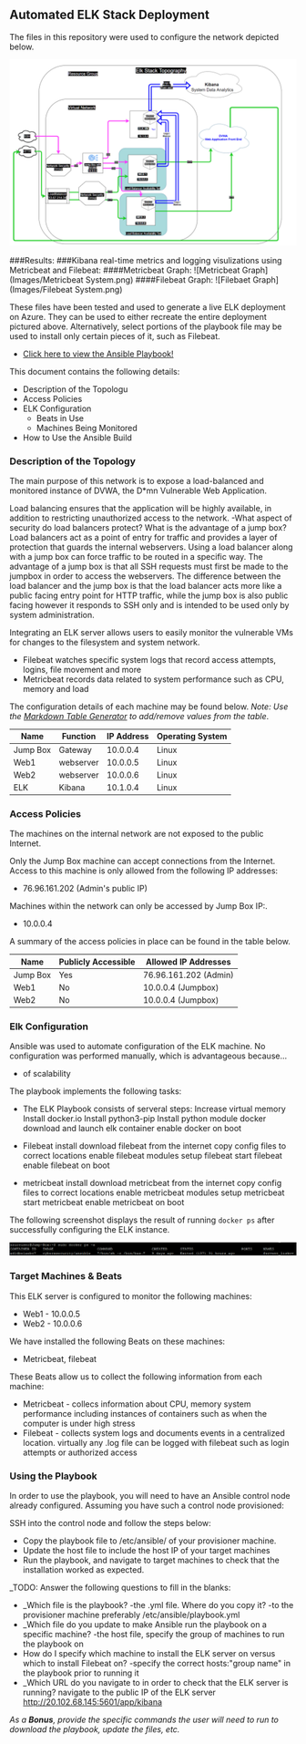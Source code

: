 ## Automated ELK Stack Deployment





The files in this repository were used to configure the network depicted below.

![TODO: Update the path with the name of your diagram](Diagrams/diagram.png)


###Results:
###Kibana real-time metrics and logging visulizations using Metricbeat and Filebeat:
####Metricbeat Graph:
![Metricbeat Graph](Images/Metricbeat System.png)
####Filebeat Graph:
![Filebaet Graph](Images/Filebeat System.png)

These files have been tested and used to generate a live ELK deployment on Azure. They can be used to either recreate the entire deployment pictured above. Alternatively, select portions of the playbook file may be used to install only certain pieces of it, such as Filebeat.

  - [Click here to view the Ansible Playbook!](Ansible/run_all.yml)

This document contains the following details:
- Description of the Topologu
- Access Policies
- ELK Configuration
  - Beats in Use
  - Machines Being Monitored
- How to Use the Ansible Build


### Description of the Topology

The main purpose of this network is to expose a load-balanced and monitored instance of DVWA, the D*mn Vulnerable Web Application.

Load balancing ensures that the application will be highly available, in addition to restricting unauthorized access to the network.
-What aspect of security do load balancers protect? What is the advantage of a jump box?
Load balancers act as a point of entry for traffic and provides a layer of protection that guards the internal webservers.  Using a load balancer along with a jump box can force traffic to be routed in a specific way.  The advantage of a jump box is that all SSH requests must first be made to the jumpbox in order to access the webservers.  The difference between the load balancer and the jump box is that the load balancer acts more like a public facing entry point for HTTP traffic, while the jump box is also public facing however it responds to SSH only and is intended to be used only by system administration. 

Integrating an ELK server allows users to easily monitor the vulnerable VMs for changes to the filesystem and system network.
- Filebeat watches specific system logs that record access attempts, logins, file movement and more
- Metricbeat records data related to system performance such as CPU, memory and load

The configuration details of each machine may be found below.
_Note: Use the [Markdown Table Generator](http://www.tablesgenerator.com/markdown_tables) to add/remove values from the table_.

| Name     | Function | IP Address    | Operating System |
|----------|----------|---------------|------------------|
| Jump Box | Gateway  | 10.0.0.4      | Linux            |
| Web1     | webserver| 10.0.0.5      | Linux            |                  
| Web2     | webserver| 10.0.0.6      | Linux            |
| ELK      | Kibana   | 10.1.0.4      | Linux            |

### Access Policies

The machines on the internal network are not exposed to the public Internet. 

Only the Jump Box machine can accept connections from the Internet. Access to this machine is only allowed from the following IP addresses:
- 76.96.161.202 (Admin's public IP)

Machines within the network can only be accessed by Jump Box IP:.
- 10.0.0.4

A summary of the access policies in place can be found in the table below.

| Name     | Publicly Accessible | Allowed IP Addresses |
|----------|---------------------|----------------------|
| Jump Box | Yes                 | 76.96.161.202 (Admin)|
| Web1     | No                  | 10.0.0.4 (Jumpbox)   |
| Web2     | No                  | 10.0.0.4 (Jumpbox)   |

### Elk Configuration

Ansible was used to automate configuration of the ELK machine. No configuration was performed manually, which is advantageous because...
- of scalability 

The playbook implements the following tasks:
- The ELK Playbook consists of serveral steps: 
Increase virtual memory
Install docker.io
Install python3-pip
Install python module docker
download and launch elk container
enable docker on boot

- Filebeat install
download filebeat from the internet
copy config files to correct locations
enable filebeat modules
setup filebeat
start filebeat
enable filebeat on boot

- metricbeat install
download metricbeat from the internet
copy config files to correct locations
enable metricbeat modules
setup metricbeat
start metricbeat
enable metricbeat on boot

The following screenshot displays the result of running `docker ps` after successfully configuring the ELK instance.

![TODO: Update the path with the name of your screenshot of docker ps output](Images/docker_ps_output.png)

### Target Machines & Beats
This ELK server is configured to monitor the following machines:
- Web1 - 10.0.0.5
- Web2 - 10.0.0.6

We have installed the following Beats on these machines:
- Metricbeat, filebeat

These Beats allow us to collect the following information from each machine:
- Metricbeat - collecs information about CPU, memory system performance including instances of containers such as when the computer is under high stress
- Filebeat - collects system logs and documents events in a centralized location.  virtually any .log file can be logged with filebeat such as login attempts or authorized access

### Using the Playbook
In order to use the playbook, you will need to have an Ansible control node already configured. Assuming you have such a control node provisioned: 

SSH into the control node and follow the steps below:
- Copy the playbook file to /etc/ansible/ of your provisioner machine.
- Update the host file to include the host IP of your target machines
- Run the playbook, and navigate to target machines to check that the installation worked as expected.

_TODO: Answer the following questions to fill in the blanks:
- _Which file is the playbook? -the .yml file.  Where do you copy it? -to the provisioner machine preferably /etc/ansible/playbook.yml
- _Which file do you update to make Ansible run the playbook on a specific machine? -the host file, specify the group of machines to run the playbook on 
- How do I specify which machine to install the ELK server on versus which to install Filebeat on? -specify the correct hosts:"group name" in the playbook prior to running it 
- _Which URL do you navigate to in order to check that the ELK server is running? navigate to the public IP of the ELK server http://20.102.68.145:5601/app/kibana

_As a **Bonus**, provide the specific commands the user will need to run to download the playbook, update the files, etc._

